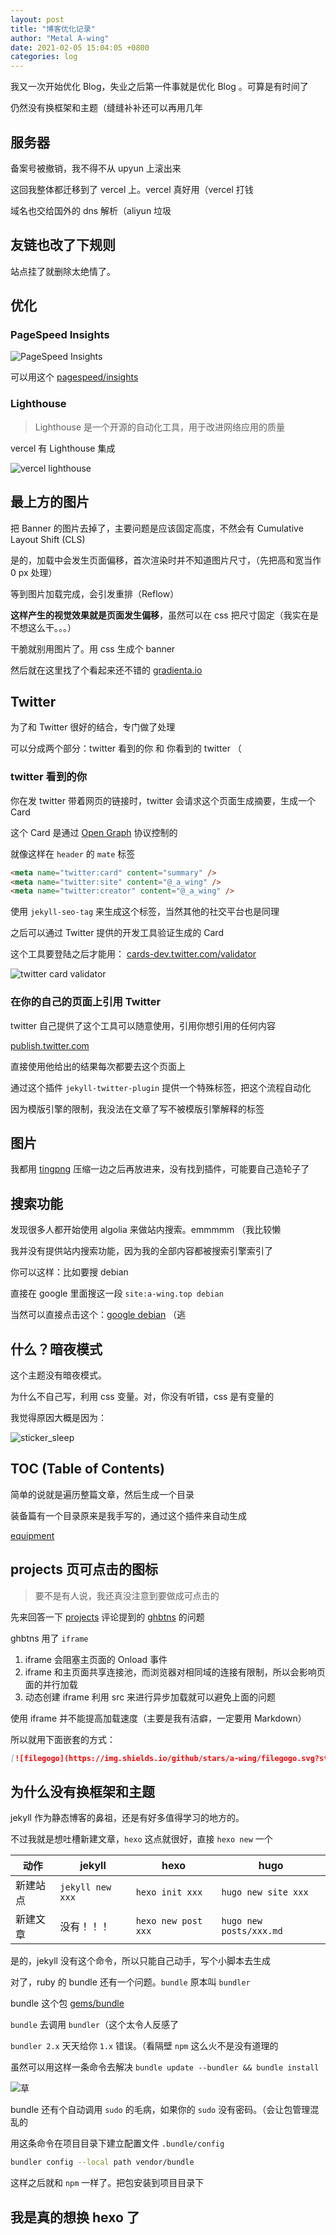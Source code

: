 ```yaml
---
layout: post
title: "博客优化记录"
author: "Metal A-wing"
date: 2021-02-05 15:04:05 +0800
categories: log
---
```


我又一次开始优化 Blog，失业之后第一件事就是优化 Blog 。可算是有时间了

仍然没有换框架和主题（缝缝补补还可以再用几年

## 服务器

备案号被撤销，我不得不从 upyun 上滚出来

这回我整体都迁移到了 vercel 上。vercel 真好用（vercel 打钱

域名也交给国外的 dns 解析（aliyun 垃圾

## 友链也改了下规则

站点挂了就删除太绝情了。

## 优化

### PageSpeed Insights

![PageSpeed Insights](/assets/img/improve_blog/screenshot_2021-02-05T10-36-07.103Z.png)

可以用这个 [pagespeed/insights](https://developers.google.com/speed/pagespeed/insights)

### Lighthouse

> Lighthouse 是一个开源的自动化工具，用于改进网络应用的质量

vercel 有 Lighthouse 集成

![vercel lighthouse](/assets/img/improve_blog/screenshot_2021-02-05T10-30-00.942Z.png)

## 最上方的图片

把 Banner 的图片去掉了，主要问题是应该固定高度，不然会有 Cumulative Layout Shift (CLS)

是的，加载中会发生页面偏移，首次渲染时并不知道图片尺寸，（先把高和宽当作 0 px 处理）

等到图片加载完成，会引发重排（Reflow）

**这样产生的视觉效果就是页面发生偏移**，虽然可以在 css 把尺寸固定（我实在是不想这么干。。。）

干脆就别用图片了。用 css 生成个 banner

然后就在这里找了个看起来还不错的 [gradienta.io](https://gradienta.io)

## Twitter

为了和 Twitter 很好的结合，专门做了处理

可以分成两个部分：twitter 看到的你 和 你看到的 twitter （

### twitter 看到的你

你在发 twitter 带着网页的链接时，twitter 会请求这个页面生成摘要，生成一个 Card

这个 Card 是通过 [Open Graph](https://ogp.me/) 协议控制的

就像这样在 `header` 的 `mate` 标签

```html
<meta name="twitter:card" content="summary" />
<meta name="twitter:site" content="@_a_wing" />
<meta name="twitter:creator" content="@_a_wing" />
```

使用 `jekyll-seo-tag` 来生成这个标签，当然其他的社交平台也是同理

之后可以通过 Twitter 提供的开发工具验证生成的 Card

这个工具要登陆之后才能用： [cards-dev.twitter.com/validator](https://cards-dev.twitter.com/validator)

![twitter card validator](/assets/img/improve_blog/screenshot_2021-02-05T10-44-50.611Z.png)

### 在你的自己的页面上引用 Twitter

twitter 自己提供了这个工具可以随意使用，引用你想引用的任何内容

[publish.twitter.com](https://publish.twitter.com/)

直接使用他给出的结果每次都要去这个页面上

通过这个插件 `jekyll-twitter-plugin` 提供一个特殊标签，把这个流程自动化

因为模版引擎的限制，我没法在文章了写不被模版引擎解释的标签

## 图片

我都用 [tingpng](https://tinypng.com/) 压缩一边之后再放进来，没有找到插件，可能要自己造轮子了

## 搜索功能

发现很多人都开始使用 algolia 来做站内搜索。emmmmm （我比较懒

我并没有提供站内搜索功能，因为我的全部内容都被搜索引擎索引了

你可以这样：比如要搜 debian

直接在 google 里面搜这一段 `site:a-wing.top debian`

当然可以直接点击这个：[google debian](https://lmstfy.net/?q=c2l0ZTphLXdpbmcudG9wIGRlYmlhbg==) （逃

## 什么？暗夜模式

这个主题没有暗夜模式。

为什么不自己写，利用 css 变量。对，你没有听错，css 是有变量的

我觉得原因大概是因为：

![sticker_sleep](/assets/img/improve_blog/sticker_sleep.jpg)

## TOC (Table of Contents)

简单的说就是遍历整篇文章，然后生成一个目录

装备篇有一个目录原来是我手写的，通过这个插件来自动生成

[equipment](/equipment/)

## projects 页可点击的图标

> 要不是有人说，我还真没注意到要做成可点击的

先来回答一下 [projects](projects.md) 评论提到的
[ghbtns](https://ghbtns.com/) 的问题

ghbtns 用了 `iframe`

1. iframe 会阻塞主页面的 Onload 事件
2. iframe 和主页面共享连接池，而浏览器对相同域的连接有限制，所以会影响页面的并行加载
3. 动态创建 iframe 利用 src 来进行异步加载就可以避免上面的问题

使用 iframe 并不能提高加载速度（主要是我有洁癖，一定要用 Markdown）

所以就用下面嵌套的方式：

```markdown
[![filegogo](https://img.shields.io/github/stars/a-wing/filegogo.svg?style=social&label=Star)](https://github.com/a-wing/filegogo/)
```

## 为什么没有换框架和主题

jekyll 作为静态博客的鼻祖，还是有好多值得学习的地方的。

不过我就是想吐槽新建文章，`hexo` 这点就很好，直接 `hexo new` 一个

动作     | jekyll            | hexo             | hugo
-------- | ----------------- | ---------------- | -------------------
新建站点 | `jekyll new xxx`  | `hexo init xxx`  | `hugo new site xxx`
新建文章 | 没有！！！        | `hexo new post xxx` | `hugo new posts/xxx.md`

是的，jekyll 没有这个命令，所以只能自己动手，写个小脚本去生成

对了，ruby 的 bundle 还有一个问题。`bundle` 原本叫 `bundler`

bundle 这个包 [gems/bundle](https://rubygems.org/gems/bundle)

`bundle` 去调用 `bundler`（这个太令人反感了

`bundler 2.x` 天天给你 `1.x` 错误。（看隔壁 `npm` 这么火不是没有道理的

虽然可以用这样一条命令去解决 `bundle update --bundler && bundle install`

![草](/assets/img/jenkins_and_kubernetes/sticker_cao.jpg)

bundle 还有个自动调用 `sudo` 的毛病，如果你的 `sudo` 没有密码。（会让包管理混乱的

用这条命令在项目目录下建立配置文件 `.bundle/config`

```bash
bundler config --local path vendor/bundle
```

这样之后就和 `npm` 一样了。把包安装到项目目录下

## 我是真的想换 hexo 了

